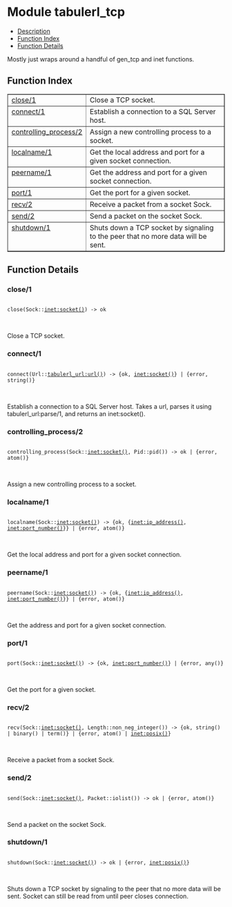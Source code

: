 

# Module tabulerl_tcp #
* [Description](#description)
* [Function Index](#index)
* [Function Details](#functions)

Mostly just wraps around a handful of gen_tcp and inet functions.

<a name="index"></a>

## Function Index ##


<table width="100%" border="1" cellspacing="0" cellpadding="2" summary="function index"><tr><td valign="top"><a href="#close-1">close/1</a></td><td>Close a TCP socket.</td></tr><tr><td valign="top"><a href="#connect-1">connect/1</a></td><td>Establish a connection to a SQL Server host.</td></tr><tr><td valign="top"><a href="#controlling_process-2">controlling_process/2</a></td><td>Assign a new controlling process to a socket.</td></tr><tr><td valign="top"><a href="#localname-1">localname/1</a></td><td>Get the local address and port for a given socket connection.</td></tr><tr><td valign="top"><a href="#peername-1">peername/1</a></td><td>Get the address and port for a given socket connection.</td></tr><tr><td valign="top"><a href="#port-1">port/1</a></td><td>Get the port for a given socket.</td></tr><tr><td valign="top"><a href="#recv-2">recv/2</a></td><td>Receive a packet from a socket Sock.</td></tr><tr><td valign="top"><a href="#send-2">send/2</a></td><td>Send a packet on the socket Sock.</td></tr><tr><td valign="top"><a href="#shutdown-1">shutdown/1</a></td><td>Shuts down a TCP socket by signaling to the peer that no more data will be sent.</td></tr></table>


<a name="functions"></a>

## Function Details ##

<a name="close-1"></a>

### close/1 ###

<pre><code>
close(Sock::<a href="inet.md#type-socket">inet:socket()</a>) -&gt; ok
</code></pre>
<br />

Close a TCP socket.

<a name="connect-1"></a>

### connect/1 ###

<pre><code>
connect(Url::<a href="tabulerl_url.md#type-url">tabulerl_url:url()</a>) -&gt; {ok, <a href="inet.md#type-socket">inet:socket()</a>} | {error, string()}
</code></pre>
<br />

Establish a connection to a SQL Server host. Takes a url, parses it using tabulerl_url:parse/1, and returns an inet:socket().

<a name="controlling_process-2"></a>

### controlling_process/2 ###

<pre><code>
controlling_process(Sock::<a href="inet.md#type-socket">inet:socket()</a>, Pid::pid()) -&gt; ok | {error, atom()}
</code></pre>
<br />

Assign a new controlling process to a socket.

<a name="localname-1"></a>

### localname/1 ###

<pre><code>
localname(Sock::<a href="inet.md#type-socket">inet:socket()</a>) -&gt; {ok, {<a href="inet.md#type-ip_address">inet:ip_address()</a>, <a href="inet.md#type-port_number">inet:port_number()</a>}} | {error, atom()}
</code></pre>
<br />

Get the local address and port for a given socket connection.

<a name="peername-1"></a>

### peername/1 ###

<pre><code>
peername(Sock::<a href="inet.md#type-socket">inet:socket()</a>) -&gt; {ok, {<a href="inet.md#type-ip_address">inet:ip_address()</a>, <a href="inet.md#type-port_number">inet:port_number()</a>}} | {error, atom()}
</code></pre>
<br />

Get the address and port for a given socket connection.

<a name="port-1"></a>

### port/1 ###

<pre><code>
port(Sock::<a href="inet.md#type-socket">inet:socket()</a>) -&gt; {ok, <a href="inet.md#type-port_number">inet:port_number()</a>} | {error, any()}
</code></pre>
<br />

Get the port for a given socket.

<a name="recv-2"></a>

### recv/2 ###

<pre><code>
recv(Sock::<a href="inet.md#type-socket">inet:socket()</a>, Length::non_neg_integer()) -&gt; {ok, string() | binary() | term()} | {error, atom() | <a href="inet.md#type-posix">inet:posix()</a>}
</code></pre>
<br />

Receive a packet from a socket Sock.

<a name="send-2"></a>

### send/2 ###

<pre><code>
send(Sock::<a href="inet.md#type-socket">inet:socket()</a>, Packet::iolist()) -&gt; ok | {error, atom()}
</code></pre>
<br />

Send a packet on the socket Sock.

<a name="shutdown-1"></a>

### shutdown/1 ###

<pre><code>
shutdown(Sock::<a href="inet.md#type-socket">inet:socket()</a>) -&gt; ok | {error, <a href="inet.md#type-posix">inet:posix()</a>}
</code></pre>
<br />

Shuts down a TCP socket by signaling to the peer that no more data will be sent.
Socket can still be read from until peer closes connection.

